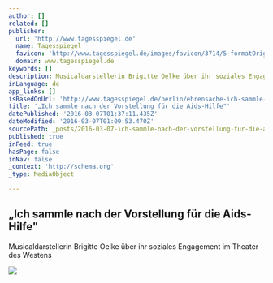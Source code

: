```yaml
---
author: []
related: []
publisher:
  url: 'http://www.tagesspiegel.de'
  name: Tagesspiegel
  favicon: 'http://www.tagesspiegel.de/images/favicon/3714/5-formatOriginal.ico'
  domain: www.tagesspiegel.de
keywords: []
description: Musicaldarstellerin Brigitte Oelke über ihr soziales Engagement im Theater des Westens
inLanguage: de
app_links: []
isBasedOnUrl: 'http://www.tagesspiegel.de/berlin/ehrensache-ich-sammle-nach-der-vorstellung-fuer-die-aids-hilfe/5288398.html'
title: '„Ich sammle nach der Vorstellung für die Aids-Hilfe"'
datePublished: '2016-03-07T01:37:11.435Z'
dateModified: '2016-03-07T01:09:53.470Z'
sourcePath: _posts/2016-03-07-ich-sammle-nach-der-vorstellung-fur-die-aids-hilfe.md
published: true
inFeed: true
hasPage: false
inNav: false
_context: 'http://schema.org'
_type: MediaObject

---
```

<article style=""><h1>„Ich sammle nach der Vorstellung für die Aids-Hilfe"</h1><p>Musicaldarstellerin Brigitte Oelke über ihr soziales Engagement im Theater des Westens</p><img src="http://www.tagesspiegel.de/images/nopreview-facebook/5822540/2-format2.jpg" /></article>